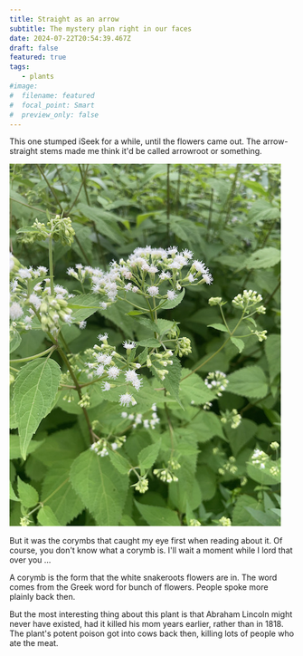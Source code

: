 ```yaml
---
title: Straight as an arrow
subtitle: The mystery plan right in our faces
date: 2024-07-22T20:54:39.467Z
draft: false
featured: true
tags:
   - plants
#image:
#  filename: featured
#  focal_point: Smart
#  preview_only: false
--- 
```

This one stumped iSeek for a while, until the flowers came out. The arrow-straight stems made me think it'd be called arrowroot or something.

![white snakeroot](featured.jpg)

But it was the corymbs that caught my eye first when reading about it. Of course, you don't know what a corymb is. I'll wait a moment while I lord that over you ...

A corymb is the form that the white snakeroots flowers are in. The word comes from the Greek word for bunch of flowers. People spoke more plainly back then.

But the most interesting thing about this plant is that Abraham Lincoln might never have existed, had it killed his mom years earlier, rather than in 1818. The plant's potent poison got into cows back then, killing lots of people who ate the meat.